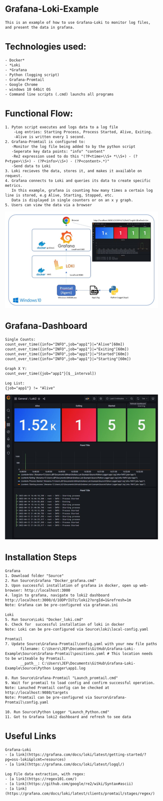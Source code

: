 # Grafana-Loki-Example
    This is an example of how to use Grafana-Loki to monitor log files, and present the data in grafana.

# Technologies used:
    - Docker*
    - *Loki
    - *Grafana
    - Python (logging script)
    - Grafana-Promtail
    - Google Chrome
    - windows 10 64bit OS
    - Command line scripts (.cmd) launchs all programs

# Functional Flow:
    1. Pyton script executes and logs data to a log file
        -Log entries: Starting Process, Process Started, Alive, Exiting.
        -Alive is written every 1 second.
    2. Grafana-Promtail is configured to:
       -Monitor the log file being added to by the python script
       -Seperate key data points: "info" "content"
       -Re2 expression used to do this "(?P<time>\\S+ *\\S+) - (?P<type>\\S+) - (?P<info>\\S+) - (?P<content>.*)"
       -Send data to Loki
    3. Loki recieves the data, stores it, and makes it available on request.
    4. Grafana connects to Loki and queries its data to create specific metrics.
       In this example, grafana is counting how many times a certain log line is stored, e.g Alive, Starting, Stopped, etc.
       Data is displayed in single counters or on an x y graph.
    5. Users can view the data via a browser
    
![alt text](https://github.com/jmor2000/Grafana-Loki-Example/blob/e9cd2ac48ef775422565cc9438779f083160ca8d/Images/Overview.JPG?raw=true)
 
 # Grafana-Dashboard
    Single Counts:
    count_over_time({info="INFO",job="app1"}|="Alive"[60m])
    count_over_time({info="INFO",job="app1"}|="Exiting"[60m])
    count_over_time({info="INFO",job="app1"}|="Started"[60m])
    count_over_time({info="INFO",job="app1"}|="Starting"[60m])

    Graph X Y:
    count_over_time({job="app1"}[$__interval])

    Log List:
    {job="app1"} != "Alive"

![alt text](https://github.com/jmor2000/Grafana-Loki-Example/blob/24ab8aef5b7ceb6c0dc24fc234e8331582a6af8d/Images/Dashboard.JPG?raw=true)
    
 # Installation Steps
 
    Grafana
    1. Download folder "Source"
    2. Run Source\Grafana "Docker_grafana.cmd"
    3. Upon successful installation of grafana in docker, open up web-browser: http://localhost:3000
    4. login to grafana, navigate to loki2 dashboard http://localhost:3000/d/1ODPrIU7z/loki2?orgId=1&refresh=1m
    Note: Grafana can be pre-configured via grafanan.ini
    
    Loki
    5. Run Source\Loki "Docker_loki.cmd"
    6. Check for  successful installation of loki in docker
    Note: Loki can be pre-configured via Source\loki\local-config.yaml
    
    Promtail
    7. Update Source\Grafana-Promtail\config.yaml with your new file paths
           filename: C:\Users\JEF\Documents\GitHub\Grafana-Loki-Example\Source\Grafana-Promtail\positions.yaml # This location needs to be writeable by Promtail.
           __path__: C:\Users\JEF\Documents\GitHub\Grafana-Loki-Example\Source\Python Logger\app1.log       
  
    8. Run Source\Grafana-Promtail "Launch_promtail.cmd"
    9. Wait for promtail to load config and confirm successful operation.
    Note: Lanuched Promtail config can be checked at http://localhost:9080/targets
    Note: Promtail can be pre-configured via Source\Grafana-Promtail\config.yaml
    
    10. Run Source\Python Logger "Launch_Python.cmd"
    11. Got to Grafana loki2 dashboard and refresh to see data
    
# Useful Links

    Grafana-Loki
    - [a link](https://grafana.com/docs/loki/latest/getting-started/?pg=oss-loki&plcmt=resources)
    - [a link](https://grafana.com/docs/loki/latest/logql/)
    
    Log File data extraction, with regex:
    - [a link](https://regex101.com/)
    - [a link](https://github.com/google/re2/wiki/Syntax#ascii)
    - [a link](https://grafana.com/docs/loki/latest/clients/promtail/stages/regex/)
